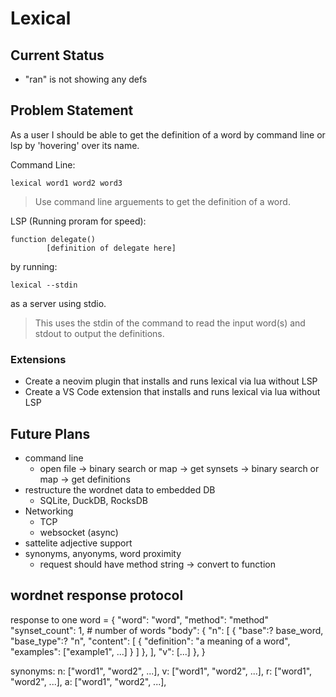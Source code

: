 # Lexical

## Current Status
- "ran" is not showing any defs

## Problem Statement
As a user I should be able to get the definition of a word by command line or lsp by 'hovering' over its name.

Command Line:
```
lexical word1 word2 word3
```
> Use command line arguements to get the definition of a word.

LSP (Running proram for speed):
```
function delegate()
        [definition of delegate here]
```
by running:
```
lexical --stdin
```
as a server using stdio.
> This uses the stdin of the command to read the input word(s) and stdout to output the definitions.

### Extensions
- Create a neovim plugin that installs and runs lexical via lua without LSP
- Create a VS Code extension that installs and runs lexical via lua without LSP

## Future Plans
- command line
    - open file -> binary search or map -> get synsets -> binary search or map -> get definitions
- restructure the wordnet data to embedded DB
    - SQLite, DuckDB, RocksDB
- Networking
    - TCP
    - websocket (async)
- sattelite adjective support
- synonyms, anyonyms, word proximity
    - request should have method string -> convert to function

## wordnet response protocol
response to one word = {
    "word": "word",
    "method": "method"
    "synset_count": 1, # number of words
    "body": {
        "n": [
            {
                "base":? base_word,
                "base_type":? "n",
                "content": [
                    {
                        "definition": "a meaning of a word",
                        "examples": ["example1", ...]
                    }
                ]
            },
        ],
        "v": [...]
    },
}

synonyms:
n: ["word1", "word2", ...],
v: ["word1", "word2", ...],
r: ["word1", "word2", ...],
a: ["word1", "word2", ...],
